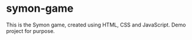 # symon-game
This is the Symon game, created using HTML, CSS and JavaScript.
Demo project for purpose.
